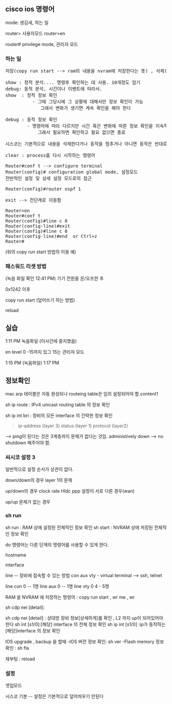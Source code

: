 
## cisco ios 명령어

mode: 생김새, 하는 일

router> 사용자모드
router>en

router# privilege mode, 관리자 모드

### 하는 일
<pre>
저장(copy run start --> ram의 내용을 nvram에 저장한다는 뜻) , 삭제(erase start) , 재부팅(reload) ,ping test 및 traceroute, telnet 및 ssh 접속 , clear

show : 정적 분석.... 명령후 확인하는 데 사용. 10개정도 암기
debug: 동적 분석, 시간이나 이벤트에 따라서.
show  : 정적 정보 확인
          - 그때 그당시에 그 상황에 대해서만 정보 확인이 가능 
             그래서 변화가 생기면 계속 확인을 해야 한다 

debug : 동적 정보 확인
        - 명령어에 따라 다르지만 시간 혹은 변화에 따른 정보 확인을 지속적으로 확인이  가능 
            그래서 필요하면 확인하고 필요 없으면 종료

시스코는 기본적으로 내용을 삭제한다거나 동작을 멈추거나 아니면 동작은 반대로 할 경우에 똑같은 상황(mode , 명령어) 앞에 no 를 쓰면 된다 ex) no shutdown, no debug ip lib. privilege mode에서 

clear : process를 다시 시작하는 명령어

Router#conf t --> configure terminal
Router(config)# configuration global mode, 설정모드
전반적인 설정 및 상세 설정 모드로의 접근

Router(config)#router ospf 1

exit --> 전단계로 이동함

Router>en
Router#conf t
Router(config)#line c 0
Router(config-line)#exit
Router(config)#line c 0
Router(config-line)#end  or Ctrl+z
Router#
</pre>

(위의 copy run start 방법의 이용 예)

### 패스워드 리셋 방법
(녹음 화일 확인 12:41 PM)
기기 전원을 온/오프한 후

0x1242 이후

copy run start (덮어쓰기 하는 방법)

reload


## 실습
1:11 PM  녹음화일 (이사간에 중지했음)

en level 0 -15까지 있그 15는 관리자 모드

1:15 PM (녹음화일) 1:17 PM

## 정보확인

mac arp 테이블은 자동 완성되나 routeing table은 임의 설정되어야 함.content1

sh ip route : IPv4 unicast routing table 의 정보 확인

sh ip int bri : 장비의 모든 interface 의  간략한 정보 확인

> ip-address (layer 3)
> status (layer 1)
> protocol (layer2)

--> ping이 된다는 것은 3계층까지 문제가 없다는 것임.
administively down --> no shutdown 해주어야 함.

### 씨시코 설정 3
일반적으로 설정 순서가 상관이 없다.

down/down의 경우
layer 1의 문제

up/down의 경우
clock rate
Hldc ppp 설정이 서로 다른 경우(wan)

up/up
문제가 없는 경우


### sh run
sh  run : RAM 상에 설정된 전체적인 정보 확인
sh start : NVRAM 상에 저장된 전체적인 정보 확인

do 명령어는 다른 단계의 명령어를 사용할 수 있게 한다.

hostname

interface

line -- 장비에 접속할 수 있는 방법
con
aux
vty - virtual terminal --> ssh, telnet

line con 0  -- 1명
line aux 0  -- 1명
line vty 0 4 - 5명

RAM 을 NVRAM 에 저장하는 명령어 : copy run start  , wr me  , wr


sh cdp nei [detail]:

sh cdp nei [detail] : 상대방 장비 정보[상세하게]를 확인 , L2 까지 up이 되어있어야 한다
sh int [s1/0]:[해당] interface 의 전체 정보 확인
sh ip int [s1/0] :ip가 동작하는 [해당]interface 의 정보 확인

IOS upgrade , backup 을 할때
-IOS 버전 정보 확인: sh ver
-Flash memory 정보  확인 : sh fla

재부팅 : reload

### 설정
셋업모드

시스코 기본 --
설정은 기본적으로 덮어씌우기 안된다

